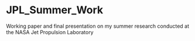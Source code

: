 # JPL_Summer_Work
Working paper and final presentation on my summer research conducted at the NASA Jet Propulsion Laboratory
